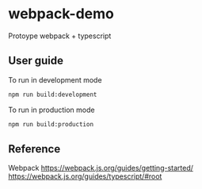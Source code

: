 # webpack-demo

Protoype webpack + typescript

## User guide

To run in development mode

```bash
npm run build:development
```

To run in production mode

```bash
npm run build:production
```

## Reference

Webpack
https://webpack.js.org/guides/getting-started/
https://webpack.js.org/guides/typescript/#root
